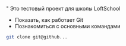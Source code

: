 " Это тестовый проект для школы LoftSchool

+ Показать, как работает Git
+ Познакомиться с основными командами


```bash
git clone git@github...
```
